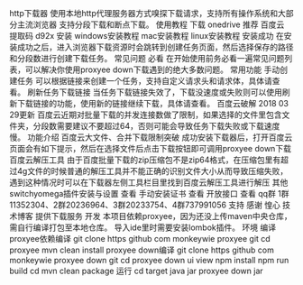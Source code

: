 http下载器 使用本地http代理服务器方式嗅探下载请求，支持所有操作系统和大部分主流浏览器 支持分段下载和断点下载。 使用教程 下载 onedrive 推荐 百度云 提取码 d92x 安装 windows安装教程 mac安装教程 linux安装教程 安装成功 在安装成功之后，进入浏览器下载资源时会跳转到创建任务页面，然后选择保存的路径和分段数进行创建下载任务。 常见问题 必看 在开始使用前务必看一遍常见问题列表，可以解决你使用proxyee down下载遇到的绝大多数问题。 常用功能 手动创建任务 可以根据链接来创建一个任务，支持自定义请求头和请求体，具体请查看。 刷新任务下载链接 当任务下载链接失效了，下载没速度或失败则可以使用刷新下载链接的功能，使用新的链接继续下载，具体请查看。 百度云破解 2018 03 29更新 百度云近期对批量下载的并发连接数做了限制，如果选择的文件里包含文件夹，分段数需要建议不要超过64，否则可能会导致任务下载失败或下载速度慢。 功能介绍 百度云大文件、合并下载限制突破 成功安装下载器后，打开百度云页面会有如下提示，然后在选择文件后点击下载按钮即可调用proxyee down下载 百度云解压工具 由于百度批量下载的zip压缩包不是zip64格式，在压缩包里有超过4g文件的时候普通的解压工具并不能正确的识别文件大小从而导致压缩失败，遇到这种情况时可以在下载器左侧工具栏目里找到百度云解压工具进行解压 其他 switchyomega插件安装与设置 查看 手动安装证书 查看 开放接口 查看 qq群 1群11352304、2群20236964、3群20233754、4群737991056 支持 感谢 惶心 技术博客 提供下载服务 开发 本项目依赖proxyee，因为还没上传maven中央仓库，需自行编译打包至本地仓库。 导入ide里时需要安装lombok插件。 环境 编译 proxyee依赖编译 git clone https github com monkeywie proxyee git cd proxyee mvn clean install proxyee down编译 git clone https github com monkeywie proxyee down git cd proxyee down ui view npm install npm run build cd mvn clean package 运行 cd target java jar proxyee down jar